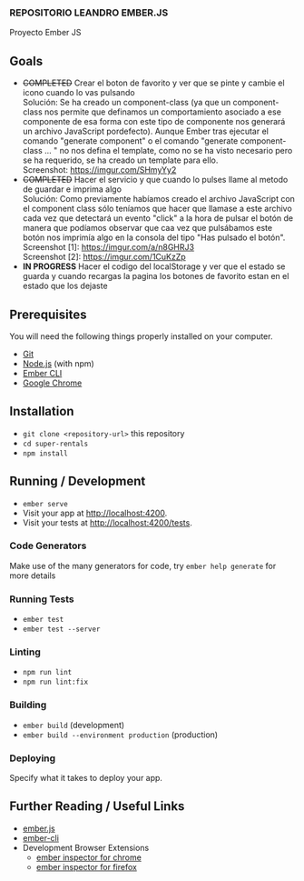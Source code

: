 ### REPOSITORIO LEANDRO EMBER.JS ###

Proyecto Ember JS 


## Goals
- ~~COMPLETED~~ Crear el boton de favorito y ver que se pinte y cambie el icono cuando lo vas pulsando
  <br /> 
  Solución: Se ha creado un component-class (ya que un component-class nos permite que definamos un comportamiento asociado a ese componente de esa forma
            con este tipo de componente nos generará un archivo JavaScript pordefecto). Aunque Ember tras ejecutar el comando "generate component" o el 
            comando "generate component-class ... " no nos defina el template, como no se ha visto necesario pero se ha requerido, se ha creado un template
            para ello.
            <br /> Screenshot: https://imgur.com/SHmyYy2
- ~~COMPLETED~~ Hacer el servicio y que cuando lo pulses llame al metodo de guardar e imprima algo
  <br /> 
  Solución: Como previamente habíamos creado el archivo JavaScript con el component class sólo teníamos que hacer que llamase a este archivo cada vez que
            detectará un evento "click" a la hora de pulsar el botón de manera que podíamos observar que caa vez que pulsábamos este botón nos imprimía
            algo en la consola del tipo "Has pulsado el botón". 
            <br /> Screenshot [1]: https://imgur.com/a/n8GHRJ3
            <br /> Screenshot [2]: https://imgur.com/1CuKzZp
- **IN PROGRESS** Hacer el codigo del localStorage y ver que el estado se guarda y cuando recargas la pagina los botones de favorito estan en el estado que los dejaste




## Prerequisites

You will need the following things properly installed on your computer.

* [Git](https://git-scm.com/)
* [Node.js](https://nodejs.org/) (with npm)
* [Ember CLI](https://cli.emberjs.com/release/)
* [Google Chrome](https://google.com/chrome/)

## Installation

* `git clone <repository-url>` this repository
* `cd super-rentals`
* `npm install`

## Running / Development

* `ember serve`
* Visit your app at [http://localhost:4200](http://localhost:4200).
* Visit your tests at [http://localhost:4200/tests](http://localhost:4200/tests).

### Code Generators

Make use of the many generators for code, try `ember help generate` for more details

### Running Tests

* `ember test`
* `ember test --server`

### Linting

* `npm run lint`
* `npm run lint:fix`

### Building

* `ember build` (development)
* `ember build --environment production` (production)

### Deploying

Specify what it takes to deploy your app.

## Further Reading / Useful Links

* [ember.js](https://emberjs.com/)
* [ember-cli](https://cli.emberjs.com/release/)
* Development Browser Extensions
  * [ember inspector for chrome](https://chrome.google.com/webstore/detail/ember-inspector/bmdblncegkenkacieihfhpjfppoconhi)
  * [ember inspector for firefox](https://addons.mozilla.org/en-US/firefox/addon/ember-inspector/)

